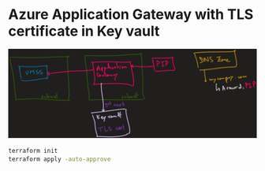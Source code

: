 # Azure Application Gateway with TLS certificate in Key vault

![](images/architecture.png)

```sh
terraform init
terraform apply -auto-approve
```
